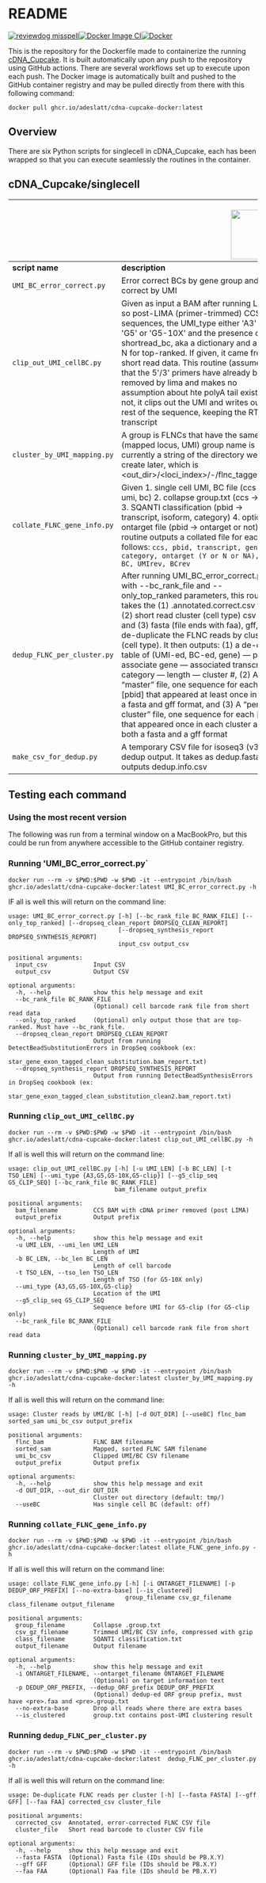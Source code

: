 
# README
[![reviewdog misspell](https://github.com/adeslatt/cDNA-cupcake-docker/actions/workflows/catch_typos.yml/badge.svg)](https://github.com/adeslatt/cDNA-cupcake-docker/actions/workflows/catch_typos.yml)[![Docker Image CI](https://github.com/adeslatt/cDNA-cupcake-docker/actions/workflows/docker-image.yml/badge.svg?branch=main)](https://github.com/adeslatt/cDNA-cupcake-docker/actions/workflows/docker-image.yml)[![Docker](https://github.com/adeslatt/cDNA-cupcake-docker/actions/workflows/docker-publish.yml/badge.svg)](https://github.com/adeslatt/cDNA-cupcake-docker/actions/workflows/docker-publish.yml)

This is the repository for the Dockerfile made to containerize the running [cDNA_Cupcake](https://github.com/Magdoll/cDNA_Cupcake).   It is built automatically upon any push to the repository using GitHub actions.  There are several workflows set up to execute upon each push.  The Docker image is automatically built and pushed to the GitHub container registry and may be pulled directly from there with this following command:

```
docker pull ghcr.io/adeslatt/cdna-cupcake-docker:latest
```

## Overview

There are six Python scripts for singlecell in cDNA_Cupcake, each has been wrapped so that you can execute seamlessly the routines in the container.

## cDNA_Cupcake/singlecell
|   | <p align="center"><img src="https://github.com/Magdoll/images_public/blob/master/logos/Cupcake_logo.png" width="100" align="right"></p> |
|--|--|
| **script name** | **description** |
| `UMI_BC_error_correct.py` |  Error correct BCs by gene group and error correct by UMI |
| `clip_out_UMI_cellBC.py` | Given as input a BAM after running LIMA so post-LIMA (primer-trimmed) CCS sequences, the UMI_type either 'A3' or 'G5' or 'G5-10X' and the presence of shortread_bc, aka a dictionary and a Y or N for top-ranked. If given, it came from short read data.  This routine (assumes that the 5'/3' primers have already been removed by lima and makes no assumption about hte polyA tail existing or not, it clips out the UMI and writes out the rest of the sequence, keeping the RT + transcript|
| `cluster_by_UMI_mapping.py` | A group is FLNCs that have the same (mapped locus, UMI) group name is currently a string of the directory we will create later, which is <out_dir>/<loci_index>/<UMI>-<BC>/flnc_tagged.bam |
| `collate_FLNC_gene_info.py`| Given 1. single cell UMI, BC file (ccs -> umi, bc) 2. collapse group.txt  (ccs -> pbid) 3. SQANTI classification (pbid -> transcript, isoform, category) 4. optional ontarget file (pbid -> ontarget or not).  This routine outputs a collated file for each as follows: `ccs, pbid, transcript, gene, category, ontarget (Y or N or NA), UMI, BC, UMIrev, BCrev` |
| `dedup_FLNC_per_cluster.py`| After running UMI_BC_error_correct.py with --bc_rank_file and --only_top_ranked parameters, this routine takes the (1) .annotated.correct.csv file, (2) short read cluster (cell type) csv file, and (3) fasta (file ends with faa), gff, to de-duplicate the FLNC reads by cluster (cell type). It then outputs: (1) a de-dup table of (UMI-ed, BC-ed, gene) — pbid — associate gene — associated transcript — category — length — cluster #, (2)  A “master” file, one sequence for each [pbid] that appeared at least once in both a fasta and gff format, and (3) A “per cluster” file, one sequence for each [pbid] that appeared once in each cluster also in both a fasta and a gff format |
| `make_csv_for_dedup.py`| A temporary CSV file for isoseq3 (v3.4+) dedup output.  It takes as dedup.fasta and outputs dedup.info.csv |


## Testing each command 
### Using the most recent version

The following was run from a terminal window on a MacBookPro, but this could be run from anywhere accessible to the GitHub container registry.

### Running 'UMI_BC_error_correct.py`
```
docker run --rm -v $PWD:$PWD -w $PWD -it --entrypoint /bin/bash ghcr.io/adeslatt/cdna-cupcake-docker:latest UMI_BC_error_correct.py -h
```
  
IF all is well this will return on the command line:
  
```
usage: UMI_BC_error_correct.py [-h] [--bc_rank_file BC_RANK_FILE] [--only_top_ranked] [--dropseq_clean_report DROPSEQ_CLEAN_REPORT]
                               [--dropseq_synthesis_report DROPSEQ_SYNTHESIS_REPORT]
                               input_csv output_csv

positional arguments:
  input_csv             Input CSV
  output_csv            Output CSV

optional arguments:
  -h, --help            show this help message and exit
  --bc_rank_file BC_RANK_FILE
                        (Optional) cell barcode rank file from short read data
  --only_top_ranked     (Optional) only output those that are top-ranked. Must have --bc_rank_file.
  --dropseq_clean_report DROPSEQ_CLEAN_REPORT
                        Output from running DetectBeadSubstitutionErrors in DropSeq cookbook (ex:
                        star_gene_exon_tagged_clean_substitution.bam_report.txt)
  --dropseq_synthesis_report DROPSEQ_SYNTHESIS_REPORT
                        Output from running DetectBeadSynthesisErrors in DropSeq cookbook (ex:
                        star_gene_exon_tagged_clean_substitution_clean2.bam_report.txt)
```
  
### Running `clip_out_UMI_cellBC.py`

```
docker run --rm -v $PWD:$PWD -w $PWD -it --entrypoint /bin/bash ghcr.io/adeslatt/cdna-cupcake-docker:latest clip_out_UMI_cellBC.py -h
```

If all is well this will return on the command line:

```
usage: clip_out_UMI_cellBC.py [-h] [-u UMI_LEN] [-b BC_LEN] [-t TSO_LEN] [--umi_type {A3,G5,G5-10X,G5-clip}] [--g5_clip_seq G5_CLIP_SEQ] [--bc_rank_file BC_RANK_FILE]
                              bam_filename output_prefix

positional arguments:
  bam_filename          CCS BAM with cDNA primer removed (post LIMA)
  output_prefix         Output prefix

optional arguments:
  -h, --help            show this help message and exit
  -u UMI_LEN, --umi_len UMI_LEN
                        Length of UMI
  -b BC_LEN, --bc_len BC_LEN
                        Length of cell barcode
  -t TSO_LEN, --tso_len TSO_LEN
                        Length of TSO (for G5-10X only)
  --umi_type {A3,G5,G5-10X,G5-clip}
                        Location of the UMI
  --g5_clip_seq G5_CLIP_SEQ
                        Sequence before UMI for G5-clip (for G5-clip only)
  --bc_rank_file BC_RANK_FILE
                        (Optional) cell barcode rank file from short read data

```

### Running `cluster_by_UMI_mapping.py`

```
docker run --rm -v $PWD:$PWD -w $PWD -it --entrypoint /bin/bash ghcr.io/adeslatt/cdna-cupcake-docker:latest cluster_by_UMI_mapping.py -h
```

If all is well this will return on the command line:

```
usage: Cluster reads by UMI/BC [-h] [-d OUT_DIR] [--useBC] flnc_bam sorted_sam umi_bc_csv output_prefix

positional arguments:
  flnc_bam              FLNC BAM filename
  sorted_sam            Mapped, sorted FLNC SAM filename
  umi_bc_csv            Clipped UMI/BC CSV filename
  output_prefix         Output prefix

optional arguments:
  -h, --help            show this help message and exit
  -d OUT_DIR, --out_dir OUT_DIR
                        Cluster out directory (default: tmp/)
  --useBC               Has single cell BC (default: off)
```
### Running `collate_FLNC_gene_info.py`

 ```
docker run --rm -v $PWD:$PWD -w $PWD -it --entrypoint /bin/bash ghcr.io/adeslatt/cdna-cupcake-docker:latest ollate_FLNC_gene_info.py -h
```

If all is well this will return on the command line:

```
usage: collate_FLNC_gene_info.py [-h] [-i ONTARGET_FILENAME] [-p DEDUP_ORF_PREFIX] [--no-extra-base] [--is_clustered]
                                 group_filename csv_gz_filename class_filename output_filename

positional arguments:
  group_filename        Collapse .group.txt
  csv_gz_filename       Trimmed UMI/BC CSV info, compressed with gzip
  class_filename        SQANTI classification.txt
  output_filename       Output filename

optional arguments:
  -h, --help            show this help message and exit
  -i ONTARGET_FILENAME, --ontarget_filename ONTARGET_FILENAME
                        (Optional) on target information text
  -p DEDUP_ORF_PREFIX, --dedup_ORF_prefix DEDUP_ORF_PREFIX
                        (Optional) dedup-ed ORF group prefix, must have <pre>.faa and <pre>.group.txt
  --no-extra-base       Drop all reads where there are extra bases
  --is_clustered        group.txt contains post-UMI clustering result
```

### Running `dedup_FLNC_per_cluster.py`
```
docker run --rm -v $PWD:$PWD -w $PWD -it --entrypoint /bin/bash ghcr.io/adeslatt/cdna-cupcake-docker:latest  dedup_FLNC_per_cluster.py -h
```

If all is well this will return on the command line:

```
usage: De-duplicate FLNC reads per cluster [-h] [--fasta FASTA] [--gff GFF] [--faa FAA] corrected_csv cluster_file

positional arguments:
  corrected_csv  Annotated, error-corrected FLNC CSV file
  cluster_file   Short read barcode to cluster CSV file

optional arguments:
  -h, --help     show this help message and exit
  --fasta FASTA  (Optional) Fasta file (IDs should be PB.X.Y)
  --gff GFF      (Optional) GFF file (IDs should be PB.X.Y)
  --faa FAA      (Optional) Faa file (IDs should be PB.X.Y)
```
